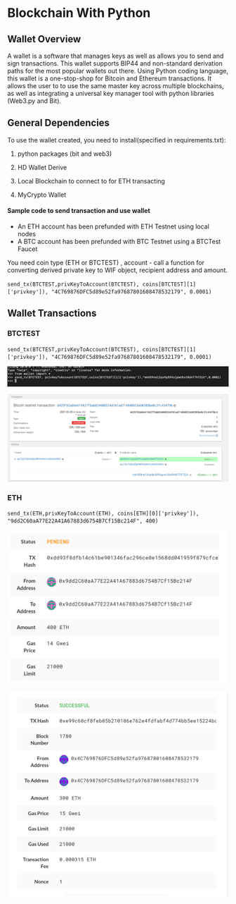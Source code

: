 # Blockchain With Python 

## Wallet Overview

A wallet is a software that manages keys as well as allows you to send and sign transactions.  This wallet supports BIP44 and non-standard derivation paths for the most popular wallets out there. Using Python coding language, this wallet is a one-stop-shop for Bitcoin and Ethereum transactions. It allows the user to to use the same master key across multiple blockchains, as well as integrating a universal key manager tool with python libraries (Web3.py and Bit). 

## General Dependencies 
To use the wallet created, you need to install(specified in requirements.txt):
1) python packages (bit and web3)

2) HD Wallet Derive

3) Local Blockchain to connect to for ETH transacting 

4) MyCrypto Wallet 


#### Sample code to send transaction and use wallet 

- An ETH account has been prefunded with ETH Testnet using local nodes  
- A BTC account has been prefunded with BTC Testnet using a BTCTest Faucet 

You need coin type (ETH or BTCTEST) , account - call a function for converting derived private key to WIF object, recipient address and amount.  

`send_tx(BTCTEST,privKeyToAccount(BTCTEST), coins[BTCTEST][1]['privkey']), "4C769876DFC5d89e52fa97687801608478532179", 0.0001)`

## Wallet Transactions 

### BTCTEST 

`send_tx(BTCTEST,privKeyToAccount(BTCTEST), coins[BTCTEST][1]['privkey']), "4C769876DFC5d89e52fa97687801608478532179", 0.0001)`

![btc](Images/terminal_btc.png)

![seal ID](Images/bitcoin_confirm.png)


### ETH 

`send_tx(ETH,privKeyToAccount(ETH), coins[ETH][0]['privkey']), "9dd2C60aA77E22A41A67883d6754B7Cf15Bc214F", 400)`


![txn1](Images/txn1.png)

![txn2](Images/final.png)
